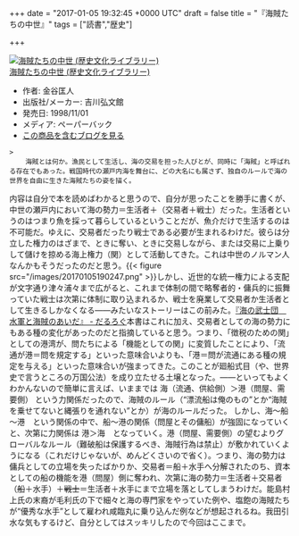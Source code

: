 
+++
date = "2017-01-05 19:32:45 +0000 UTC"
draft = false
title = "『海賊たちの中世』"
tags = ["読書","歴史"]

+++
<div class="hatena-asin-detail"><a href="http://www.amazon.co.jp/exec/obidos/ASIN/4642054561/bestylesnet-22/"><img src="https://images-fe.ssl-images-amazon.com/images/I/51HDKFFR17L._SL160_.jpg" class="hatena-asin-detail-image" alt="海賊たちの中世 (歴史文化ライブラリー)" title="海賊たちの中世 (歴史文化ライブラリー)"/></a><div class="hatena-asin-detail-info"><a href="http://www.amazon.co.jp/exec/obidos/ASIN/4642054561/bestylesnet-22/">海賊たちの中世 (歴史文化ライブラリー)</a><ul><li><span class="hatena-asin-detail-label">作者:</span> 金谷匡人</li><li><span class="hatena-asin-detail-label">出版社/メーカー:</span> 吉川弘文館</li><li><span class="hatena-asin-detail-label">発売日:</span> 1998/11/01</li><li><span class="hatena-asin-detail-label">メディア:</span> ペーパーバック</li><li><a href="http://d.hatena.ne.jp/asin/4642054561/bestylesnet-22" target="_blank">この商品を含むブログを見る</a></li></ul></div><div class="hatena-asin-detail-foot"></div></div>

    >
        海賊とは何か。漁民として生活し、海の交易を担った人びとが、同時に「海賊」と呼ばれる存在でもあった。戦国時代の瀬戸内海を舞台に、どの大名にも属さず、独自のルールで海の世界を自由に生きた海賊たちの姿を描く。

    
内容は自分で本を読めばわかると思うので、自分が思ったことを勝手に書くが、中世の瀬戸内において海の勢力＝生活者＋（交易者＋戦士）だった。生活者というのはつまり魚を採って暮らしているということだが、魚介だけで生活するのは不可能だ。ゆえに、交易者だったり戦士である必要が生まれるわけだ。彼らは分立した権力のはざまで、ときに奪い、ときに交易しながら、または交易に上乗りして儲けを掠める海上権力（関）として活動してきた。これは中世のノルマン人なんかもそうだったのだと思う。{{< figure src="/images/20170105190247.png"  >}}しかし、近世的な統一権力による支配が文字通り津々浦々まで広がると、これまで体制の間で略奪者的・傭兵的に振舞っていた戦士は次第に体制に取り込まれるか、戦士を廃業して交易者か生活者として生きるしかなくなる――みたいなストーリーはこの前みた。[『海の武士団　水軍と海賊のあいだ』 - だるろぐ](https://blog.daruyanagi.jp/entry/2016/11/29/012834)本書はこれに加え、交易者としての海の勢力にもある種の変化があったのだと指摘していると思う。つまり、「徴税のための関」としての港湾が、問たちによる「機能としての関」に変質したことにより、「流通が港＝問を規定する」といった意味合いよりも、「港＝問が流通にある種の規定を与える」といった意味合いが強まってきた。このことが廻船式目（や、世界史で言うところの万国公法）を成り立たせる土壌となった。――といってもよくわかんないので簡単に言えば、いままでは 海（流通、供給側）＞港（問屋、需要側） という力関係だったので、海賊のルール（“漂流船は俺のもの”とか“海賊を乗せてないと縄張りを通れない”とか）が海のルールだった。 しかし、海～船～港　という関係の中で、船～港の関係（問屋とその傭船）が強固になっていくと、次第に力関係は 港＞海　となっていく。港（問屋、需要側）の望むよりグローバルなルール（難破船は保護するべき、海賊行為は禁止）が敷かれていくようになる（これだけじゃないが、めんどくさいので省く）。つまり、海の勢力は傭兵としての立場を失ったばかりか、交易者＝船＋水手へ分解されたのち、資本としての船の機能を港（問屋）側に奪われ、次第に海の勢力＝生活者＋交易者（<s>船</s>＋水手）＋<s>戦士</s>＝生活者＋水手にまで立場を落としてしまうわけだ。能島村上氏の末裔が毛利氏の下で細々と海の専門家をやっていた例や、塩飽の海賊たちが“優秀な水手”として雇われ咸臨丸に乗り込んだ例などが想起されるね。我田引水な気もするけど、自分としてはスッキリしたので今回はここまで。


